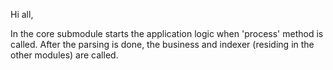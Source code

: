 Hi all,

In the core submodule starts the application logic when 'process' method is called.
After the parsing is done, the business and indexer (residing in the other modules) are called.

